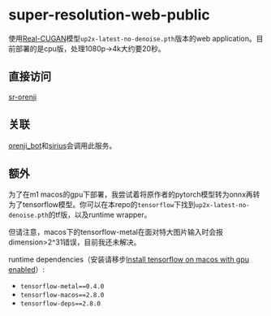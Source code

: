 # super-resolution-web-public
使用[Real-CUGAN](https://github.com/bilibili/ailab/tree/main/Real-CUGAN)模型`up2x-latest-no-denoise.pth`版本的web application。目前部署的是cpu版，处理1080p->4k大约要20秒。

## 直接访问
[sr-orenji](http://sr-orenji.ml:6990/)

## 关联
[orenji_bot](https://github.com/buptorange/orenji_bot)和[sirius](https://github.com/vayske/sirius)会调用此服务。

## 额外
为了在m1 macos的gpu下部署，我尝试着将原作者的pytorch模型转为onnx再转为了tensorflow模型。你可以在本repo的`tensorflow`下找到`up2x-latest-no-denoise.pth`的tf版，以及runtime wrapper。

但请注意，macos下的tensorflow-metal在面对特大图片输入时会报dimension>2^31错误，目前我还未解决。

runtime dependencies（安装请移步[Install tensorflow on macos with gpu enabled](https://developer.apple.com/metal/tensorflow-plugin/)）:
- `tensorflow-metal==0.4.0`
- `tensorflow-macos==2.8.0`
- `tensorflow-deps==2.8.0`

